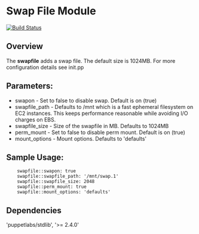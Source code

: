 # Swap File Module
[![Build Status](https://travis-ci.org/Adaptavist/puppet-swapfile.svg?branch=master)](https://travis-ci.org/Adaptavist/puppet-swapfile)

## Overview

The **swapfile** adds a swap file. The default size is 1024MB. For more configuration details see init.pp

## Parameters:

 * swapon - Set to false to disable swap. Default is on (true)
 * swapfile_path - Defaults to /mnt which is a fast ephemeral filesystem on EC2 instances. This keeps performance reasonable while avoiding I/O charges on EBS.
 * swapfile_size - Size of the swapfile in MB. Defaults to 1024MB
 * perm_mount - Set to false to disable perm mount. Default is on (true)
 * mount_options - Mount options. Defaults to 'defaults'


## Sample Usage:

```
    swapfile::swapon: true
    swapfile::swapfile_path: '/mnt/swap.1'
    swapfile::swapfile_size: 2048
    swapfile::perm_mount: true
    swapfile::mount_options: 'defaults'

```

## Dependencies

'puppetlabs/stdlib', '>= 2.4.0'

